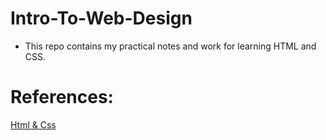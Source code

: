 # Intro-To-Web-Design
- This repo contains my practical notes and work for learning HTML and CSS.

# References:
[Html & Css](https://wtf.tw/ref/duckett.pdf)
